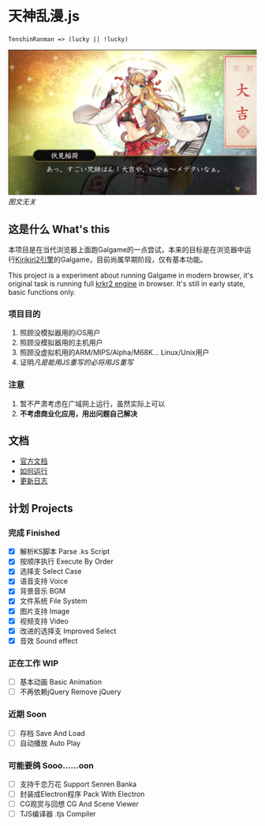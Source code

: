 # 天神乱漫.js
`TenshinRanman => (lucky || !lucky)`

![图文无关](doc/神社娘.webp)
*图文无关*
## 这是什么 What's this
本项目是在当代浏览器上面跑Galgame的一点尝试，本来的目标是在浏览器中运行[Kirikiri2引擎](https://github.com/krkrz/krkr2)的Galgame，目前尚属早期阶段，仅有基本功能。

This project is a experiment about running Galgame in modern browser, it's original task is running full [krkr2 engine](https://github.com/krkrz/krkr2) in browser. It's still in early state, basic functions only.

### 项目目的
1. 照顾没模拟器用的iOS用户
2. 照顾没模拟器用的主机用户
3. 照顾没虚拟机用的ARM/MIPS/Alpha/M68K... Linux/Unix用户
4. 证明*凡是能用JS重写的必将用JS重写*

### 注意
1. 暂不严肃考虑在广域网上运行，虽然实际上可以
2. **不考虑商业化应用，用出问题自己解决**

## 文档
- [官方文档](http://legacy.yuzu-soft.com/tenshin/)
- [如何运行](doc/HOW_TO_RUN.md)
- [更新日志](doc/CHANGELOG.md)

## 计划 Projects
### 完成 Finished
- [x] 解析KS脚本    Parse .ks Script
- [x] 按顺序执行    Execute By Order
- [x] 选择支    Select Case
- [x] 语音支持    Voice
- [x] 背景音乐    BGM
- [x] 文件系统    File System
- [x] 图片支持    Image
- [x] 视频支持    Video
- [x] 改进的选择支    Improved Select
- [x] 音效    Sound effect
### 正在工作 WIP
- [ ] 基本动画    Basic Animation
- [ ] 不再依赖jQuery    Remove jQuery
### 近期 Soon
- [ ] 存档    Save And Load
- [ ] 自动播放    Auto Play
### 可能要鸽 Sooo......oon
- [ ] 支持千恋万花    Support Senren Banka
- [ ] 封装成Electron程序    Pack With Electron
- [ ] CG观赏与回想    CG And Scene Viewer
- [ ] TJS编译器    .tjs Compiler
